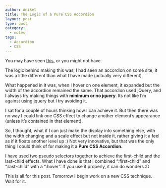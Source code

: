 ```yaml
---
author: Aniket
title: The Logic of a Pure CSS Accordion
layout: post
type: post
category:
  - notes
tags:
  - Accordion
  - CSS
---
```

You may have seen [this][1], or you might not have.

The logic behind making this was, I had seen an accordion on some site, it was a little different than what I have made (actually very different)

What happened in it was, when I hover on one element, it expanded but the width of the accordion remained the same. That accordion used jQuery, and I always try making things with **minimum or no jquery**. Its not like I’m against using jquery but I try avoiding it.

I sat for a couple of hours thinking how I can achieve it. But then there was no way I could link one CSS effect to change another element’s appearance (unless it’s contained in that element).

So, I thought, what if I can just make the display into something else, with the width changing and a scale effect but not inside it, rather giving it a feel as if it floats another level up :) Not very innovative, but that was the only thing I could think of for making it a **Pure CSS Accordion**.

I have used two pseudo selectors together to achieve the first-child and the last-child effects. What I have done is that I combined “:first-child” and “:last-child” with a “:hover”. If you use it properly, it can do wonders :D

This is all for this post. Tomorrow I begin work on a new CSS technique. Wait for it.

 [1]: https://developer.mozilla.org/en-US/demos/detail/pure-css-accordion/launch "Pure CSS Accordion"